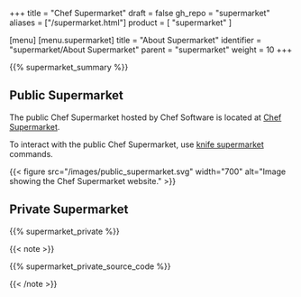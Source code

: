 +++
title = "Chef Supermarket"
draft = false
gh_repo = "supermarket"
aliases = ["/supermarket.html"]
product = [ "supermarket" ]

[menu]
  [menu.supermarket]
    title = "About Supermarket"
    identifier = "supermarket/About Supermarket"
    parent = "supermarket"
    weight = 10
+++

{{% supermarket_summary %}}

## Public Supermarket

The public Chef Supermarket hosted by Chef Software is located at [Chef
Supermarket](https://supermarket.chef.io/).

To interact with the public Chef Supermarket, use [knife
supermarket](/workstation/knife_supermarket/) commands.

{{< figure src="/images/public_supermarket.svg" width="700" alt="Image showing the Chef Supermarket website." >}}

## Private Supermarket

{{% supermarket_private %}}

{{< note >}}

{{% supermarket_private_source_code %}}

{{< /note >}}
